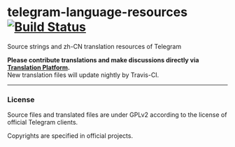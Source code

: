 # telegram-language-resources [![Build Status](https://travis-ci.org/telegram-zhCN/telegram-language-resources.svg?branch=master)](https://travis-ci.org/telegram-zhCN/telegram-language-resources)
Source strings and zh-CN translation resources of Telegram

**Please contribute translations and make discussions directly via [Translation Platform](https://translations.telegram.org/classic-zh-cn/).**  
New translation files will update nightly by Travis-CI.

---
### License

Source files and translated files are under GPLv2 according to the license of official Telegram clients.

Copyrights are specified in official projects.
